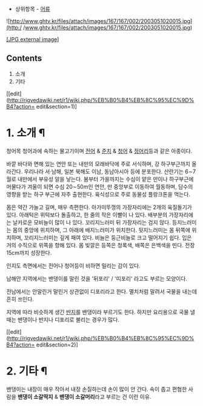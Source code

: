   * 상위항목 - [어류](%EC%96%B4%EB%A5%98.md)  

![http://www.ghtv.kr/files/attach/images/167/167/002/2003051020015.jpg](http:/
/www.ghtv.kr/files/attach/images/167/167/002/2003051020015.jpg)

[[JPG external
image]](http://www.ghtv.kr/files/attach/images/167/167/002/2003051020015.jpg)

## Contents

    

1. 소개 
2. 기타 

[[edit](http://rigvedawiki.net/r1/wiki.php/%EB%B0%B4%EB%8C%95%EC%9D%B4?action=
edit&section=1)]

# 1. 소개 ¶

청어목 청어과에 속하는 물고기이며 [전어](%EC%A0%84%EC%96%B4.md) &
[준치](%EC%A4%80%EC%B9%98.md) & [청어](%EC%B2%AD%EC%96%B4.md) &
[정어리](%EC%A0%95%EC%96%B4%EB%A6%AC.md)등과 같은 아종이다.

  

바깥 바다와 면해 있는 연안 또는 내만의 모래바닥에 주로 서식하며, 강 하구부근까지 올라간다. 우리나라 서·남해, 일본 북해도 이남,
동남아시아 등에 분포한다. 산란기는 6∼7월로 내만에서 부유성 알을 낳는다. 봄부터 가을까지는 수심이 얕은 만이나 하구부근에 머물다가 겨울이
되면 수심 20∼50m인 연안, 만 중앙부로 이동하여 월동하며, 담수의 영향을 받는 하구 부근에 자주 출현한다. 육식성으로 주로 동물성
플랑크톤을 먹는다.

  

몸은 약간 가늘고 길며, 매우 측편한다. 아가미뚜껑의 가장자리에는 2개의 육질돌기가 있다. 아래턱은 위턱보다 돌출하고, 한 줄의 작은 이빨이
나 있다. 배부분의 가장자리에는 날카로운 모비늘이 많이 나 있다. 꼬리지느러미 뒤 가장자리는 검지 않다. 등지느러미는 몸의 중앙에 위치하며,
그 아래에 배지느러미가 위치한다. 뒷지느러미는 몸 뒤쪽에 위치하며, 꼬리지느러미는 깊게 패여 있다. 비늘은 둥근비늘로 크고 떨어지기 쉽다.
입은 거의 수직으로 위쪽을 향해 있다. 몸 빛깔은 등쪽은 청록색, 배쪽은 은백색을 띤다. 전장 15cm까지 성장한다.

  

인지도 측면에서는 전어나 청어등이 비하면 밀리는 감이 있다.

  

남해안 지역에서는 밴댕이를 말린 것을 '뒤포리' / '띠포리' 라고도 부르는 모양이다.

  

전남에서는 안말린거 말린거 상관없이 디포리라고 한다. 멸치처럼 말려서 국물을 내는데 흔히 쓰인다.

  

지역에 따라 비슷하게 생긴 [반지](%EB%B0%98%EC%A7%80.md)를 밴댕이라 부르기도 한다. 하지만 요리용으로 국물 낼 때는
밴댕이나 반지나 디포리로 불리는 경우가 많다.

[[edit](http://rigvedawiki.net/r1/wiki.php/%EB%B0%B4%EB%8C%95%EC%9D%B4?action=
edit&section=2)]

# 2. 기타 ¶

밴댕이는 내장이 매우 작아서 내장 손질하는데 손이 많이 안 간다. 속이 좁고 편협한 사람을 **밴댕이 소갈딱지** & **밴댕이
소갈머리**라고 부르는 건 이런 이유.

